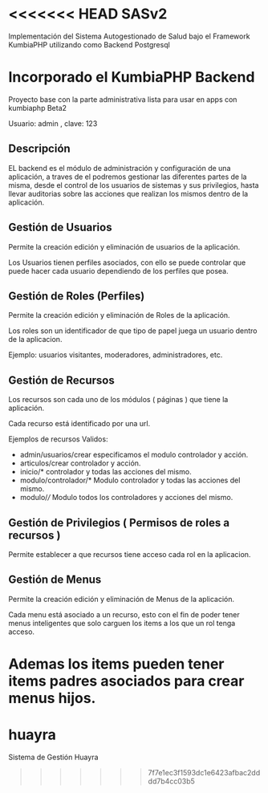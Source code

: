 <<<<<<< HEAD
SASv2
=====

Implementación del Sistema Autogestionado de Salud  bajo el Framework KumbiaPHP utilizando como Backend Postgresql


Incorporado el KumbiaPHP Backend
=================================

Proyecto base con la parte administrativa lista para usar en apps con kumbiaphp Beta2

Usuario: admin , clave: 123

Descripción
-----

EL backend es el módulo de administración y configuración de una aplicación, a traves de el podremos gestionar las diferentes partes de la misma, desde el control de los usuarios de sistemas y sus privilegios, hasta llevar auditorias sobre las acciones que realizan los mismos dentro de la aplicación.


Gestión de Usuarios
-----

Permite la creación edición y eliminación de usuarios de la aplicación.

Los Usuarios tienen perfiles asociados, con ello se puede controlar que puede hacer cada usuario dependiendo de los perfiles que posea.

Gestión de Roles (Perfiles)
-----

Permite la creación edición y eliminación de Roles de la aplicación.

Los roles son un identificador de que tipo de papel juega un usuario dentro de la aplicacion. 

Ejemplo: usuarios visitantes, moderadores, administradores, etc.

Gestión de Recursos
-----

Los recursos son cada uno de los módulos ( páginas ) que tiene la aplicación.

Cada recurso está identificado por una url.

Ejemplos de recursos Validos:

- admin/usuarios/crear     especificamos el modulo controlador y acción.
- articulos/crear          controlador y acción.
- inicio/*                 controlador y todas las acciones del mismo. 
- modulo/controlador/*     Modulo controlador y todas las acciones del mismo. 
- modulo/*/*               Modulo todos los controladores y acciones del mismo. 

Gestión de Privilegios ( Permisos de roles a recursos )
-----

Permite establecer a que recursos tiene acceso cada rol en la aplicacion.

Gestión de Menus
-----

Permite la creación edición y eliminación de Menus de la aplicación.

Cada menu está asociado a un recurso, esto con el fin de poder tener menus inteligentes que solo carguen los items
a los que un rol tenga acceso.

Ademas los items pueden tener items padres asociados para crear menus hijos.
=======
huayra
======

Sistema de Gestión Huayra
>>>>>>> 7f7e1ec3f1593dc1e6423afbac2dddd7b4cc03b5
